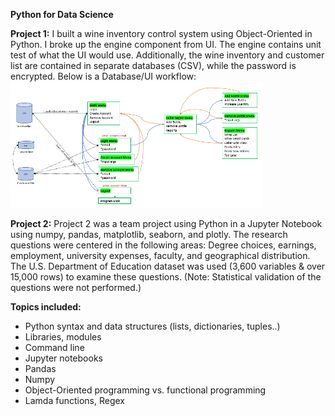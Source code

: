 **Python for Data Science**  
  
**Project 1:**  I built a wine inventory control system using Object-Oriented in Python. I broke up the engine component from UI. The engine contains unit test of what the UI would use. Additionally, the wine inventory and customer list are contained in separate databases (CSV), while the password is encrypted.  Below is a Database/UI workflow:  
<img src="https://github.com/CraigGo/Portfolio/blob/master/Python%20for%20Data%20Science/Workflow.PNG" width="80%" height="80%">  
  
**Project 2:** Project 2 was a team project using Python in a Jupyter Notebook using numpy, pandas, matplotlib, seaborn, and plotly. The research questions were centered in the following areas: Degree choices, earnings, employment, university expenses, faculty, and geographical distribution. The U.S. Department of Education dataset was used (3,600 variables & over 15,000 rows) to examine these questions. (Note: Statistical validation of the questions were not performed.)  
  
**Topics included:**  
  
- Python syntax and data structures (lists, dictionaries, tuples..)  
- Libraries, modules  
- Command line  
- Jupyter notebooks  
- Pandas  
- Numpy  
- Object-Oriented programming vs. functional programming  
- Lamda functions, Regex  
